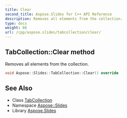 ```yaml
---
title: Clear
second_title: Aspose.Slides for C++ API Reference
description: Removes all elements from the collection.
type: docs
weight: 66
url: /cpp/aspose.slides/tabcollection/clear/
---
```

## TabCollection::Clear method


Removes all elements from the collection.

```cpp
void Aspose::Slides::TabCollection::Clear() override
```

## See Also

* Class [TabCollection](../)
* Namespace [Aspose::Slides](../../)
* Library [Aspose.Slides](../../../)
